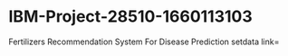 # IBM-Project-28510-1660113103
Fertilizers Recommendation System For Disease Prediction
setdata link= 
